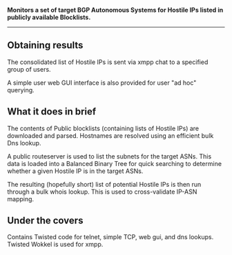 **Monitors a set of target BGP Autonomous Systems for Hostile IPs listed in publicly available Blocklists.**


---

## Obtaining results ##

The consolidated list of Hostile IPs is sent via xmpp chat to a specified group of users.

A simple user web GUI interface is also provided for user "ad hoc" querying.

## What it does in brief ##

The contents of Public blocklists (containing lists of Hostile IPs) are downloaded and parsed. Hostnames are resolved using an efficient bulk Dns lookup.

A public routeserver is used to list the subnets for the target ASNs. This data is loaded into a Balanced Binary Tree for quick searching to determine whether a given Hostile IP is in the target ASNs.

The resulting (hopefully short) list of potential Hostile IPs is then run through a bulk whois lookup. This is used to cross-validate IP-ASN mapping.

## Under the covers ##

Contains Twisted code for telnet, simple TCP, web gui, and dns lookups. Twisted Wokkel is used for xmpp.
